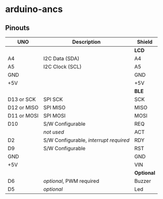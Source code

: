 # arduino-ancs

## Pinouts

| UNO | Description | Shield |
| --- | ----------- | ------ |
| | | **LCD** |
| A4 | I2C Data (SDA) | A4 |
| A5 | I2C Clock (SCL) | A5 |
| GND | | GND |
| +5V | | +5V |
| | | **BLE** |
| D13 or SCK | SPI SCK | SCK |
| D12 or MISO|  SPI MISO | MISO |
| D11 or MOSI | SPI MOSI | MOSI |
| D10 | S/W Configurable | REQ |
| | _not used_ | ACT |
| D2 | S/W Configurable, _interrupt required_ | RDY |
| D9 | S/W Configurable | RST |
| GND | | GND |
| +5V | | VIN |
| | | **Optional** |
| D6 | _optional_, PWM required | Buzzer |
| D5 | _optional_ | Led |
